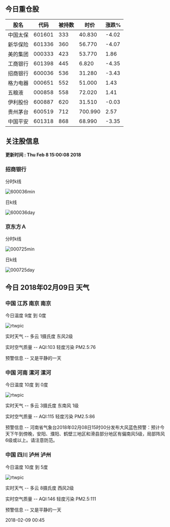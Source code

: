 
## 今日重仓股 

|股名|代码|被持数|时价|涨跌%|
|---|---|---|---|---|
|中国太保|601601|333|40.830|-4.02|
|新华保险|601336|360|56.770|-4.07|
|美的集团|000333|423|53.770|1.86|
|工商银行|601398|445|6.820|-4.35|
|招商银行|600036|536|31.280|-3.43|
|格力电器|000651|552|51.000|1.43|
|五粮液|000858|558|72.020|1.41|
|伊利股份|600887|620|31.510|-0.03|
|贵州茅台|600519|712|700.990|2.57|
|中国平安|601318|868|68.990|-3.35|

## 关注股信息
**更新时间 : Thu Feb  8 15:00:08 2018**
### 招商银行 
分时k线

![600036min](http://image.sinajs.cn/newchart/min/n/sh600036.gif)

日k线

![600036day](http://image.sinajs.cn/newchart/daily/n/sh600036.gif)

### 京东方Ａ 
分时k线

![000725min](http://image.sinajs.cn/newchart/min/n/sz000725.gif)

日k线

![000725day](http://image.sinajs.cn/newchart/daily/n/sz000725.gif)
## 今日 2018年02月09日 天气
### 中国 江苏 南京 南京

今日温度 9度 到 0度

![rtwpic](http://app1.showapi.com/weather/icon/night/01.png)

实时天气 -- 多云 1摄氏度 东风2级

实时空气质量 -- AQI:103 轻度污染 PM2.5:76

预警信息 -- 又是平静的一天
    
### 中国 河南 漯河 漯河

今日温度 10度 到 0度

![rtwpic](http://app1.showapi.com/weather/icon/night/01.png)

实时天气 -- 多云 3摄氏度 东南风 1级

实时空气质量 -- AQI:115 轻度污染 PM2.5:86

预警信息 -- 河南省气象台2018年02月08日15时00分发布大风蓝色预警：预计今天下午到傍晚，安阳、濮阳、鹤壁三地区和滑县部分地区有偏南风5级，局部阵风6级或以上。请注意防范。
    
### 中国 四川 泸州 泸州

今日温度 10度 到 5度

![rtwpic](http://app1.showapi.com/weather/icon/night/01.png)

实时天气 -- 多云 8摄氏度 西风2级

实时空气质量 -- AQI:146 轻度污染 PM2.5:111

预警信息 -- 又是平静的一天
    
2018-02-09 00:45